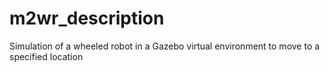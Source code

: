 # m2wr_description
Simulation of a wheeled robot in a Gazebo virtual environment to move to a specified location
